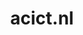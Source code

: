 ---
layout: post
title:  "acict.nl"
internal_url:  "/dutchgov/acict.nl.html"
categories: dutchgov
---